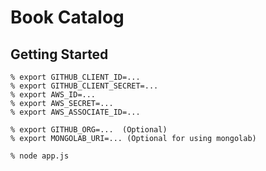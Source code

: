 # Book Catalog

## Getting Started

    % export GITHUB_CLIENT_ID=...
    % export GITHUB_CLIENT_SECRET=...
    % export AWS_ID=...
    % export AWS_SECRET=...
    % export AWS_ASSOCIATE_ID=...

    % export GITHUB_ORG=...  (Optional)
    % export MONGOLAB_URI=... (Optional for using mongolab)

    % node app.js
